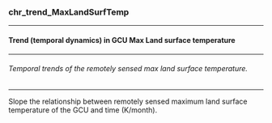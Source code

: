 ### chr_trend_MaxLandSurfTemp



------
#### Trend (temporal dynamics) in GCU Max Land surface temperature



------
###### Temporal trends of the remotely sensed max land surface temperature.



------
Slope the relationship between remotely sensed maximum land surface temperature of the GCU and time (K/month).